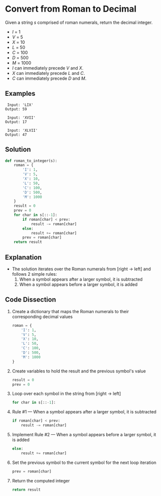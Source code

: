 # Convert from Roman to Decimal
Given a string _s_ comprised of roman numerals, return the decimal integer.
* _I_ = 1
* _V_ = 5
* _X_ = 10
* _L_ = 50
* _C_ = 100
* _D_ = 500
* _M_ = 1000
* _I_ can immediately precede _V_ and _X_.
* _X_ can immediately precede _L_ and _C_.
* _C_ can immediately precede _D_ and _M_.

## Examples
```
 Input: 'LIX'
Output: 59

 Input: 'XVII'
Output: 17

 Input: 'XLVII'
Output: 47
```

## Solution
```python
def roman_to_integer(s):
    roman = {
        'I': 1,
        'V': 5,
        'X': 10,
        'L': 50,
        'C': 100,
        'D': 500,
        'M': 1000
    }
    result = 0
    prev = 0
    for char in s[::-1]:
        if roman[char] < prev:
            result -= roman[char]
        else:
            result += roman[char]
        prev = roman[char]
    return result
```

## Explanation
* The solution iterates over the Roman numerals from [right -> left] and follows 2 simple rules:
    1. When a symbol appears after a larger symbol, it is subtracted
    2. When a symbol appears before a larger symbol, it is added

## Code Dissection
1. Create a dictionary that maps the Roman numerals to their corresponding decimal values
    ```python
    roman = {
        'I': 1,
        'V': 5,
        'X': 10,
        'L': 50,
        'C': 100,
        'D': 500,
        'M': 1000
    }
    ```
2. Create variables to hold the result and the previous symbol's value
    ```python
    result = 0
    prev = 0
    ```
3. Loop over each symbol in the string from [right -> left]
    ```python
    for char in s[::-1]:
    ```
4. Rule #1 &mdash; When a symbol appears after a larger symbol, it is subtracted
    ```python
    if roman[char] < prev:
        result -= roman[char]
    ```
5. Implement Rule #2 &mdash; When a symbol appears before a larger symbol, it is added
    ```python
    else:
        result += roman[char]
    ```
6. Set the previous symbol to the current symbol for the next loop iteration
    ```python
    prev = roman[char]
    ```
7. Return the computed integer
    ```python
    return result
    ```